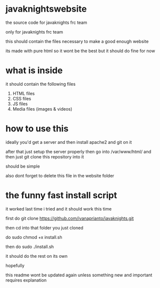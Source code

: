 # javaknightswebsite
the source code for javaknights frc team

only for javaknights frc team

this should contain the files necessary to make a good enough website

its made with pure html so it wont be the best but it should do fine for now


# what is inside
it should contain the following files
1. HTML files
2. CSS files
3. JS files
4. Media files (images & videos)

# how to use this 
ideally you'd get a server and then install apache2 and git on it

after that just setup the server properly then go into /var/www/html/ and then just git clone this repository into it

should be simple

also dont forget to delete this file in the website folder

# the funny fast install script
it worked last time i tried and it should work this time

first do git clone https://github.com/ivanaprianto/javaknights.git

then cd into that folder you just cloned

do sudo chmod +x install.sh

then do sudo ./install.sh

it should do the rest on its own

hopefully

this readme wont be updated again unless something new and important requires explanation
